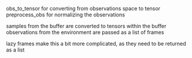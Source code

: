 obs_to_tensor for converting from observations space to tensor
preprocess_obs for normalizing the observations

samples from the buffer are converted to tensors within the buffer
observations from the environment are passed as a list of frames

lazy frames make this a bit more complicated, as they need to be returned as a list